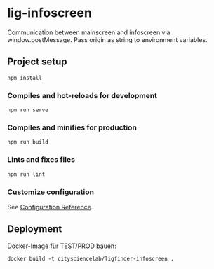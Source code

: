 # lig-infoscreen

Communication between mainscreen and infoscreen via window.postMessage. Pass origin as string to environment variables.

## Project setup
```
npm install
```

### Compiles and hot-reloads for development
```
npm run serve
```

### Compiles and minifies for production
```
npm run build
```

### Lints and fixes files
```
npm run lint
```

### Customize configuration
See [Configuration Reference](https://cli.vuejs.org/config/).

## Deployment

Docker-Image für TEST/PROD bauen:

```
docker build -t citysciencelab/ligfinder-infoscreen .
```
